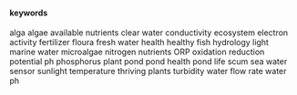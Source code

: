 #### keywords
alga
algae
available nutrients
clear water
conductivity
ecosystem
electron activity
fertilizer
floura
fresh water
health
healthy fish
hydrology
light
marine water
microalgae
nitrogen
nutrients
ORP
oxidation reduction potential
ph
phosphorus
plant
pond
pond health
pond life
scum
sea water
sensor
sunlight
temperature
thriving plants
turbidity
water flow rate
water ph
